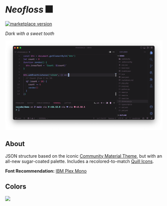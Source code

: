 # _Neofloss_ 🎆

<a href="https://marketplace.visualstudio.com/items?itemName=radiolevity.neofloss">
  <img alt="marketplace version" src="https://img.shields.io/vscode-marketplace/v/radiolevity.neofloss.svg?maxAge=3600&style=for-the-badge&colorA=1C1B1D&colorB=8B70DA">
</a>

_Dark with a sweet tooth_

![](images/example.png)

## About

JSON structure based on the iconic [Community Material Theme](https://marketplace.visualstudio.com/items?itemName=Equinusocio.vsc-community-material-theme), but with an all-new sugar-coated palette. Includes a recolored-to-match [Quill Icons](https://marketplace.visualstudio.com/items?itemName=cdonohue.quill-icons).

**Font Recommendation:** [IBM Plex Mono](https://fonts.google.com/specimen/IBM+Plex+Mono)

## Colors

![](images/showcase.png)
